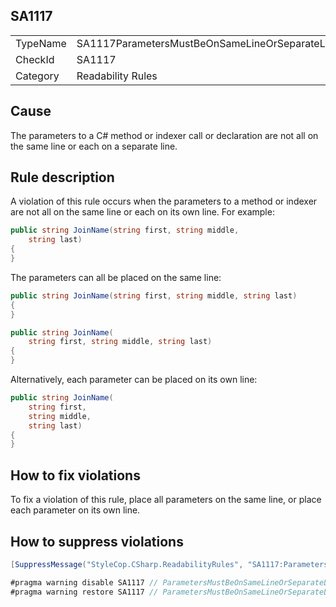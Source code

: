 ﻿## SA1117

<table>
<tr>
  <td>TypeName</td>
  <td>SA1117ParametersMustBeOnSameLineOrSeparateLines</td>
</tr>
<tr>
  <td>CheckId</td>
  <td>SA1117</td>
</tr>
<tr>
  <td>Category</td>
  <td>Readability Rules</td>
</tr>
</table>

## Cause

The parameters to a C# method or indexer call or declaration are not all on the same line or each on a separate line.

## Rule description

A violation of this rule occurs when the parameters to a method or indexer are not all on the same line or each on its own line. For example:

```csharp
public string JoinName(string first, string middle,
    string last)
{
}
```

The parameters can all be placed on the same line:

```csharp
public string JoinName(string first, string middle, string last)
{
}

public string JoinName(
    string first, string middle, string last)
{
}
```

Alternatively, each parameter can be placed on its own line:

```csharp
public string JoinName(
    string first, 
    string middle, 
    string last)
{
}
```

## How to fix violations

To fix a violation of this rule, place all parameters on the same line, or place each parameter on its own line.

## How to suppress violations

```csharp
[SuppressMessage("StyleCop.CSharp.ReadabilityRules", "SA1117:ParametersMustBeOnSameLineOrSeparateLines", Justification = "Reviewed.")]
```

```csharp
#pragma warning disable SA1117 // ParametersMustBeOnSameLineOrSeparateLines
#pragma warning restore SA1117 // ParametersMustBeOnSameLineOrSeparateLines
```
